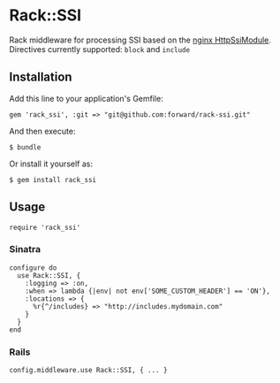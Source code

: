 # Rack::SSI

Rack middleware for processing SSI based on the [nginx HttpSsiModule](http://wiki.nginx.org/HttpSsiModule).
Directives currently supported: `block` and `include`

## Installation

Add this line to your application's Gemfile:

    gem 'rack_ssi', :git => "git@github.com:forward/rack-ssi.git"

And then execute:

    $ bundle

Or install it yourself as:

    $ gem install rack_ssi

## Usage

    require 'rack_ssi'
    
### Sinatra

    configure do
      use Rack::SSI, {
        :logging => :on,
        :when => lambda {|env| not env['SOME_CUSTOM_HEADER'] == 'ON'},
        :locations => {
          %r{^/includes} => "http://includes.mydomain.com"
        }
      }
    end
    
### Rails

    config.middleware.use Rack::SSI, { ... }    

